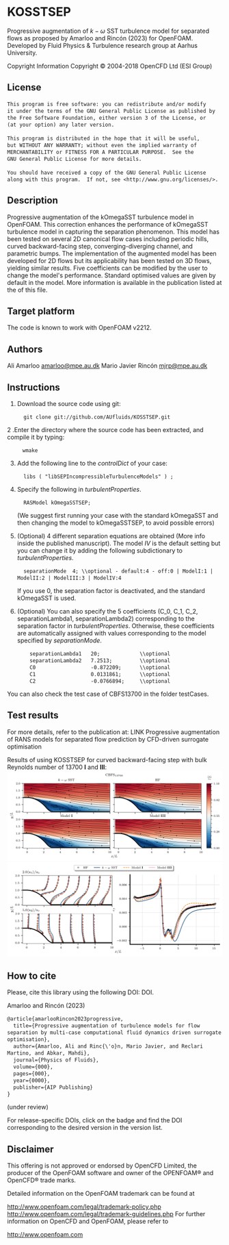 # KOSSTSEP
Progressive augmentation of $k-\omega$ SST turbulence model for separated flows
as proposed by Amarloo and Rincón (2023) for OpenFOAM.
Developed by Fluid Physics & Turbulence research group at Aarhus University.

Copyright Information
    Copyright © 2004-2018 OpenCFD Ltd (ESI Group)

## License
    This program is free software: you can redistribute and/or modify
    it under the terms of the GNU General Public License as published by
    the Free Software Foundation, either version 3 of the License, or
    (at your option) any later version.

    This program is distributed in the hope that it will be useful,
    but WITHOUT ANY WARRANTY; without even the implied warranty of
    MERCHANTABILITY or FITNESS FOR A PARTICULAR PURPOSE.  See the
    GNU General Public License for more details.

    You should have received a copy of the GNU General Public License
    along with this program.  If not, see <http://www.gnu.org/licenses/>.

## Description
Progressive augmentation of the kOmegaSST turbulence model in OpenFOAM.
This correction enhances the performance of kOmegaSST turbulence model in 
capturing the separation phenomenon. This model has been tested on several 2D canonical flow cases
including periodic hills, curved backward-facing step, converging-diverging channel, and parametric bumps. 
The implementation of the augmented model has been developed for 2D flows but 
its applicability has been tested on 3D flows, yielding similar results.
Five coefficients can be modified by the user to change the model's performance. 
Standard optimised values are given by default in the model.
More information is available in the publication listed at the of this file.

## Target platform
The code is known to work with OpenFOAM v2212.

## Authors
Ali Amarloo <amarloo@mpe.au.dk>
Mario Javier Rincón <mjrp@mpe.au.dk>

## Instructions

1. Download the source code using git:

         git clone git://github.com/AUfluids/KOSSTSEP.git

2 .Enter the directory where the source code has been extracted, and compile it by typing: 

         wmake

3. Add the following line to the _controlDict_ of your case:

         libs ( "libSEPIncompressibleTurbulenceModels" ) ;

4. Specify the following in _turbulentProperties_.

         RASModel kOmegaSSTSEP;
   
    (We suggest first running your case with the standard kOmegaSST and then changing the model to kOmegaSSTSEP, to avoid possible errors)
   
6. (Optional) 4 different separation equations are obtained (More info inside the published manuscript).
   The model _IV_ is the default setting but you can change it by adding the following subdictionary to _turbulentProperties_.

         separationMode  4; \\optional - default:4 - off:0 | ModelI:1 | ModelII:2 | ModelIII:3 | ModelIV:4
   
    If you use 0, the separation factor is deactivated, and the standard kOmegaSST is used.
   
8. (Optional) You can also specify the 5 coefficients (C_0, C_1, C_2, separationLambda1, separationLambda2) corresponding to the separation factor in  _turbulentProperties_.
   Otherwise, these coefficients are automatically assigned with values corresponding to the model specified by _separationMode_. 

           separationLambda1   20;             \\optional 
           separationLambda2   7.2513;         \\optional
           C0                  -0.872209;      \\optional 
           C1                  0.0131861;      \\optional 
           C2                  -0.0766894;     \\optional 


You can also check the test case of CBFS13700 in the folder testCases.

## Test results

For more details, refer to the publication at: LINK Progressive augmentation of RANS models for separated flow prediction by CFD-driven surrogate optimisation

Results of using KOSSTSEP for curved backward-facing step with bulk Reynolds number of 13700 **I** and **III**:
![alt text](https://github.com/AUfluids/KOSSTSEP/blob/main/testCases/CBFS13700_KOSSTSEP/contours_comparisonCBFS.png)
![alt text](https://github.com/AUfluids/KOSSTSEP/blob/main/testCases/CBFS13700_KOSSTSEP/quantitative_comparison_CBFS.png)

## How to cite
Please, cite this library using the following DOI: DOI.

Amarloo and Rincón (2023)

    @article{amarlooRincon2023progressive,
      title={Progressive augmentation of turbulence models for flow separation by multi-case computational fluid dynamics driven surrogate optimisation},
      author={Amarloo, Ali and Rinc{\'o}n, Mario Javier, and Reclari Martino, and Abkar, Mahdi},
      journal={Physics of Fluids},
      volume={000},
      pages={000},
      year={0000},
      publisher={AIP Publishing}
    }

(under review)

For release-specific DOIs, click on the badge and find the DOI corresponding to the desired version in the version list.

## Disclaimer
This offering is not approved or endorsed by OpenCFD Limited, the producer of the OpenFOAM software and owner of the OPENFOAM® and OpenCFD® trade marks.

Detailed information on the OpenFOAM trademark can be found at

http://www.openfoam.com/legal/trademark-policy.php
http://www.openfoam.com/legal/trademark-guidelines.php
For further information on OpenCFD and OpenFOAM, please refer to

http://www.openfoam.com
